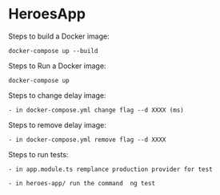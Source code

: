 # HeroesApp

Steps to build a Docker image:

    docker-compose up --build

Steps to Run a Docker image:

    docker-compose up

Steps to change delay image:
    
    - in docker-compose.yml change flag --d XXXX (ms)

Steps to remove delay image:

    - in docker-compose.yml remove flag --d XXXX

Steps to run tests:

    - in app.module.ts remplance production provider for test
    
    - in heroes-app/ run the command  ng test

